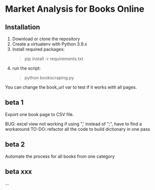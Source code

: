 # Market Analysis for Books Online

## Installation

1. Download or clone the repository
2. Create a virtualenv with Python 3.9.x
3. Install required packages:
    > pip install -r requirements.txt
4. run the script:
    > python bookscraping.py

You can change the book_url var to test if it works with all pages.

## beta 1

Export one book page to CSV file.

BUG: excel view not working if using ",' instead of ";", have to find a workaround
TO-DO: refactor all the code to build dictionary in one pass

## beta 2

Automate the process for all books from one category

## beta xxx

...
